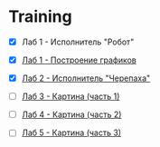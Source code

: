 # Training

- [x]  Лаб 1 - Исполнитель "Робот"
- [x] [Лаб 1 - Построение графиков](http://cs.mipt.ru/python/lessons/lab1.html)
- [x] [Лаб 2 - Исполнитель "Черепаха"](http://cs.mipt.ru/python/lessons/lab2.html)
- [ ] [Лаб 3 - Картина (часть 1)](http://cs.mipt.ru/python/lessons/lab3.html)
- [ ] [Лаб 4 - Картина (часть 2)](http://cs.mipt.ru/python/lessons/lab4.html)
- [ ] [Лаб 5 - Картина (часть 3)](http://cs.mipt.ru/python/lessons/lab5.html)


